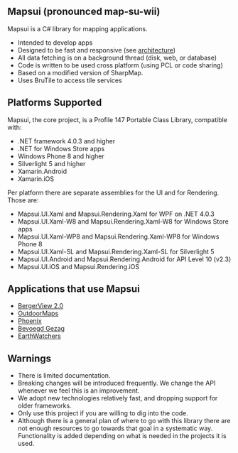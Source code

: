 ## Mapsui (pronounced map-su-wii) ##

Mapsui is a C# library for mapping applications.

- Intended to develop apps
- Designed to be fast and responsive (see [architecture](https://github.com/pauldendulk/Mapsui/wiki/Async-Fetching))
- All data fetching is on a background thread (disk, web, or database)
- Code is written to be used cross platform (using PCL or code sharing)
- Based on a modified version of SharpMap. 
- Uses BruTile to access tile services

## Platforms Supported ##

Mapsui, the core project, is a Profile 147 Portable Class Library, compatible with:

- .NET framework 4.0.3 and higher
- .NET for Windows Store apps
- Windows Phone 8 and higher
- Silverlight 5 and higher
- Xamarin.Android
- Xamarin.iOS

Per platform there are separate assemblies for the UI and for Rendering. Those are:

- Mapsui.UI.Xaml and Mapsui.Rendering.Xaml for WPF on .NET 4.0.3
- Mapsui.UI.Xaml-W8 and Mapsui.Rendering.Xaml-W8 for Windows Store apps
- Mapsui.UI.Xaml-WP8 and Mapsui.Rendering.Xaml-WP8 for Windows Phone 8
- Mapsui.UI.Xaml-SL and Mapsui.Rendering.Xaml-SL for Silverlight 5
- Mapsui.UI.Android and Mapsui.Rendering.Android for API Level 10 (v2.3)
- Mapsui.UI.iOS and Mapsui.Rendering.iOS

## Applications that use Mapsui ##

- [BergerView 2.0](http://www.geodan.com/organisation/news/latest-news/article/bergerview-20-for-stichting-incident-management/)
- [OutdoorMaps](http://www.outdoormaps.net/)
- [Phoenix](http://www.geodan.nl/producten/touch-table-software/phoenix/)
- [Bevoegd Gezag](http://apps.microsoft.com/windows/nl-nl/app/ceb52263-0e83-4bdd-a38a-bcab63295b9d)
- [EarthWatchers](http://earthwatchers.cloudapp.net/)

## Warnings ##

- There is limited documentation.
- Breaking changes will be introduced frequently. We change the API whenever we feel this is an improvement.
- We adopt new technologies relatively fast, and dropping support for older frameworks.
- Only use this project if you are willing to dig into the code.
- Although there is a general plan of where to go with this library there are not enough resources to go towards that goal in a systematic way. Functionality is added depending on what is needed in the projects it is used.

